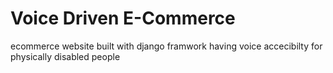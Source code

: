 # Voice Driven E-Commerce
ecommerce website built with django framwork having voice accecibilty for physically disabled people
